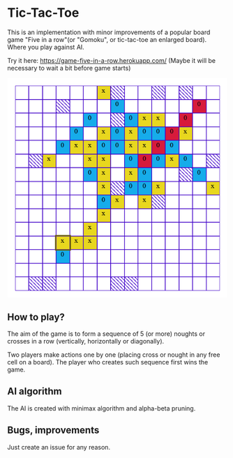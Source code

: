 # Tic-Tac-Toe
This is an implementation with minor improvements of a popular board game "Five in a row"(or "Gomoku", or tic-tac-toe an enlarged board). Where you play against AI. 

Try it here: https://game-five-in-a-row.herokuapp.com/ (Maybe it will be necessary to wait a bit before game starts)

![tic-tac-toe.png.png](tic-tac-toe.png)

## How to play?
The aim of the game is to form a sequence of 5 (or more) noughts or crosses in a row (vertically, horizontally or diagonally).

Two players make actions one by one (placing cross or nought in any free cell on a board). 
The player who creates such sequence first wins the game.

## AI algorithm
The AI is created with minimax algorithm and alpha-beta pruning.

##  Bugs, improvements
Just create an issue for any reason.